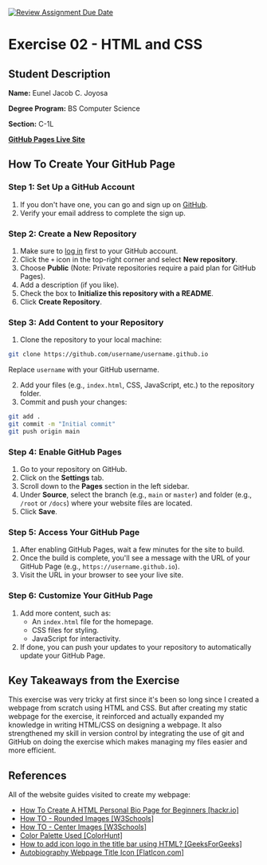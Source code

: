 [![Review Assignment Due Date](https://classroom.github.com/assets/deadline-readme-button-22041afd0340ce965d47ae6ef1cefeee28c7c493a6346c4f15d667ab976d596c.svg)](https://classroom.github.com/a/qNZiFvbi)


# Exercise 02 - HTML and CSS 

## Student Description

**Name:** Eunel Jacob C. Joyosa

**Degree Program:** BS Computer Science

**Section:** C-1L

[**GitHub Pages Live Site**](https://cmsc-100-2s24-25.github.io/exer-02-html-with-css-yuuneeell/)


## How To Create Your GitHub Page
### **Step 1: Set Up a GitHub Account**
1. If you don't have one, you can go and sign up on [GitHub](https://github.com/signup).
2. Verify your email address to complete the sign up.
### **Step 2: Create a New Repository**
1. Make sure to [log in](https://github.com/login) first to your GitHub account.
2. Click the `+` icon in the top-right corner and select **New repository**.
3. Choose **Public** (Note: Private repositories require a paid plan for GitHub Pages).
4. Add a description (if you like).
5. Check the box to **Initialize this repository with a README**.
6. Click **Create Repository**.


### **Step 3: Add Content to your Repository**
1. Clone the repository to your local machine:
```bash
git clone https://github.com/username/username.github.io
```
Replace `username` with your GitHub username.

2. Add your files (e.g., `index.html`, CSS, JavaScript, etc.) to the repository folder.
3. Commit and push your changes:
```bash
git add .
git commit -m "Initial commit"
git push origin main
```


### **Step 4: Enable GitHub Pages**
1. Go to your repository on GitHub.
2. Click on the **Settings** tab.
3. Scroll down to the **Pages** section in the left sidebar.
4. Under **Source**, select the branch (e.g., `main` or `master`) and folder (e.g., `/root` or `/docs`) where your website files are located.
5. Click **Save**.


### **Step 5: Access Your GitHub Page**
1. After enabling GitHub Pages, wait a few minutes for the site to build.
2. Once the build is complete, you'll see a message with the URL of your GitHub Page (e.g., `https://username.github.io`).
3. Visit the URL in your browser to see your live site.


### **Step 6: Customize Your GitHub Page**
1. Add more content, such as:
    - An `index.html` file for the homepage.
    - CSS files for styling.
    - JavaScript for interactivity.
2. If done, you can push your updates to your repository to automatically update your GitHub Page.

## Key Takeaways from the Exercise
This exercise was very tricky at first since it's been so long since I created a webpage from scratch using HTML and CSS. But after creating my static webpage for the exercise, it reinforced and actually expanded my knowledge in writing HTML/CSS on designing a webpage. It also strengthened my skill in version control by integrating the use of git and GitHub on doing the exercise which makes managing my files easier and more efficient.

## References
All of the website guides visited to create my webpage:
- [How To Create A HTML Personal Bio Page for Beginners [hackr.io]](https://hackr.io/blog/how-to-create-a-html-personal-bio-page)
- [How TO - Rounded Images [W3Schools]](https://www.w3schools.com/howto/howto_css_rounded_images.asp)
- [How TO - Center Images [W3Schools]](https://www.w3schools.com/howto/howto_css_image_center.asp)
- [Color Palette Used [ColorHunt]](https://colorhunt.co/palette/181c143c3d37697565ecdfcc) 
- [How to add icon logo in the title bar using HTML? [GeeksForGeeks]](https://www.geeksforgeeks.org/how-to-add-icon-logo-in-title-bar-using-html/)
- [Autobiography Webpage Title Icon [FlatIcon.com]](https://www.flaticon.com/free-icon/book_15972175?term=autobiography&page=1&position=14&origin=search&related_id=15972175)